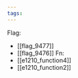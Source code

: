 ```yaml
---
tags:
---
```

Flag:
- [[flag_9477]]
- [[flag_9476]]
Fn:
- [[e1210_function4]]
- [[e1210_function2]]
